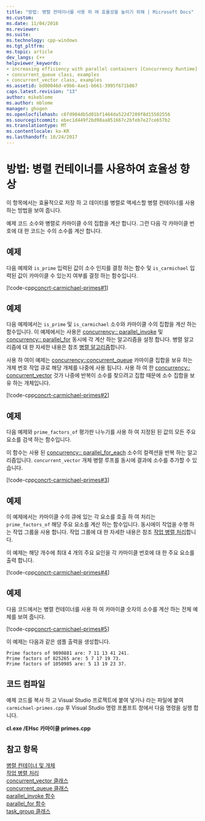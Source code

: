 ```yaml
---
title: "방법: 병렬 컨테이너를 사용 하 여 효율성을 높이기 위해 | Microsoft Docs"
ms.custom: 
ms.date: 11/04/2016
ms.reviewer: 
ms.suite: 
ms.technology: cpp-windows
ms.tgt_pltfrm: 
ms.topic: article
dev_langs: C++
helpviewer_keywords:
- increasing efficiency with parallel containers [Concurrency Runtime]
- concurrent_queue class, examples
- concurrent_vector class, examples
ms.assetid: bd00046d-e9b6-4ae1-b661-3995f671b867
caps.latest.revision: "13"
author: mikeblome
ms.author: mblome
manager: ghogen
ms.openlocfilehash: c6fd904db5d01bf1464da522d7209f8d15502556
ms.sourcegitcommit: ebec1d449f2bd98aa851667c2bfeb7e27ce657b2
ms.translationtype: MT
ms.contentlocale: ko-KR
ms.lasthandoff: 10/24/2017
---
```

# <a name="how-to-use-parallel-containers-to-increase-efficiency"></a>방법: 병렬 컨테이너를 사용하여 효율성 향상
이 항목에서는 효율적으로 저장 하 고 데이터를 병렬로 액세스할 병렬 컨테이너를 사용 하는 방법을 보여 줍니다.  
  
 예제 코드 소수와 병렬로 카마이클 수의 집합을 계산 합니다. 그런 다음 각 카마이클 번호에 대 한 코드는 수의 소수를 계산 합니다.  
  
## <a name="example"></a>예제  
 다음 예제와 `is_prime` 입력된 값이 소수 인지를 결정 하는 함수 및 `is_carmichael` 입력된 값이 카마이클 수 있는지 여부를 결정 하는 함수입니다.  
  
 [!code-cpp[concrt-carmichael-primes#1](../../parallel/concrt/codesnippet/cpp/how-to-use-parallel-containers-to-increase-efficiency_1.cpp)]  
  
## <a name="example"></a>예제  
 다음 예제에서는 `is_prime` 및 `is_carmichael` 소수와 카마이클 수의 집합을 계산 하는 함수입니다. 이 예제에서는 사용은 [concurrency:: parallel_invoke](reference/concurrency-namespace-functions.md#parallel_invoke) 및 [concurrency:: parallel_for](reference/concurrency-namespace-functions.md#parallel_for) 동시에 각 계산 하는 알고리즘을 설정 합니다. 병렬 알고리즘에 대 한 자세한 내용은 참조 [병렬 알고리즘](../../parallel/concrt/parallel-algorithms.md)합니다.  
  
 사용 하 여이 예제는 [concurrency::concurrent_queue](../../parallel/concrt/reference/concurrent-queue-class.md) 카마이클 집합을 보유 하는 개체 번호 작업 큐로 해당 개체를 나중에 사용 됩니다. 사용 하 여 한 [concurrency:: concurrent_vector](../../parallel/concrt/reference/concurrent-vector-class.md) 것가 나중에 반복이 소수를 찾으려고 집합 때문에 소수 집합을 보유 하는 개체입니다.  
  
 [!code-cpp[concrt-carmichael-primes#2](../../parallel/concrt/codesnippet/cpp/how-to-use-parallel-containers-to-increase-efficiency_2.cpp)]  
  
## <a name="example"></a>예제  
 다음 예제와 `prime_factors_of` 평가판 나누기를 사용 하 여 지정된 된 값의 모든 주요 요소를 검색 하는 함수입니다.  
  
 이 함수는 사용 된 [concurrency:: parallel_for_each](reference/concurrency-namespace-functions.md#parallel_for_each) 소수의 컬렉션을 반복 하는 알고리즘입니다. `concurrent_vector` 개체 병렬 루프를 동시에 결과에 소수를 추가할 수 있습니다.  
  
 [!code-cpp[concrt-carmichael-primes#3](../../parallel/concrt/codesnippet/cpp/how-to-use-parallel-containers-to-increase-efficiency_3.cpp)]  
  
## <a name="example"></a>예제  
 이 예제에서는 카마이클 수의 큐에 있는 각 요소를 호출 하 여 처리는 `prime_factors_of` 해당 주요 요소를 계산 하는 함수입니다. 동시에이 작업을 수행 하는 작업 그룹을 사용 합니다. 작업 그룹에 대 한 자세한 내용은 참조 [작업 병렬 처리](../../parallel/concrt/task-parallelism-concurrency-runtime.md)합니다.  
  
 이 예제는 해당 개수에 최대 4 개의 주요 요인을 각 카마이클 번호에 대 한 주요 요소를 출력 합니다.  
  
 [!code-cpp[concrt-carmichael-primes#4](../../parallel/concrt/codesnippet/cpp/how-to-use-parallel-containers-to-increase-efficiency_4.cpp)]  
  
## <a name="example"></a>예제  
 다음 코드에서는 병렬 컨테이너를 사용 하 여 카마이클 숫자의 소수를 계산 하는 전체 예제를 보여 줍니다.  
  
 [!code-cpp[concrt-carmichael-primes#5](../../parallel/concrt/codesnippet/cpp/how-to-use-parallel-containers-to-increase-efficiency_5.cpp)]  
  
 이 예제는 다음과 같은 샘플 출력을 생성합니다.  
  
```Output  
Prime factors of 9890881 are: 7 11 13 41 241.  
Prime factors of 825265 are: 5 7 17 19 73.  
Prime factors of 1050985 are: 5 13 19 23 37.  
```  
  
## <a name="compiling-the-code"></a>코드 컴파일  
 예제 코드를 복사 하 고 Visual Studio 프로젝트에 붙여 넣거나 라는 파일에 붙여 `carmichael-primes.cpp` 후 Visual Studio 명령 프롬프트 창에서 다음 명령을 실행 합니다.  
  
 **cl.exe /EHsc 카마이클 primes.cpp**  
  
## <a name="see-also"></a>참고 항목  
 [병렬 컨테이너 및 개체](../../parallel/concrt/parallel-containers-and-objects.md)   
 [작업 병렬 처리](../../parallel/concrt/task-parallelism-concurrency-runtime.md)   
 [concurrent_vector 클래스](../../parallel/concrt/reference/concurrent-vector-class.md)   
 [concurrent_queue 클래스](../../parallel/concrt/reference/concurrent-queue-class.md)   
 [parallel_invoke 함수](reference/concurrency-namespace-functions.md#parallel_invoke)   
 [parallel_for 함수](reference/concurrency-namespace-functions.md#parallel_for)   
 [task_group 클래스](reference/task-group-class.md)
